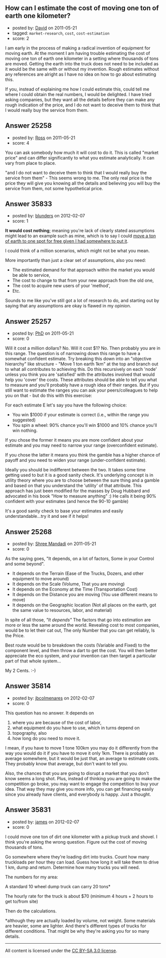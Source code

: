 ## How can I estimate the cost of moving one ton of earth one kilometer?

- posted by: [David](https://stackexchange.com/users/-1/2684-david) on 2011-05-21
- tagged: `market-research`, `cost`, `cost-estimation`
- score: 2

I am early in the process of making a radical invention of equipment for moving earth. At the moment I am having trouble estimating the cost of moving one ton of earth one kilometer in a setting where thousands of tons are moved. Getting the earth into the truck does not need to be included as it would be the same with or without my invention. Rough estimates without any references are alright as I have no idea on how to go about estimating this.

If you, instead of explaining me how I could estimate this, could tell me where I could obtain the real numbers, I would be delighted. I have tried asking companies, but they want all the details before they can make any rough indication of the price, and I do not want to deceive them to think that I would really buy the service from them.


## Answer 25258

- posted by: [Ross](https://stackexchange.com/users/-1/1390-ross) on 2011-05-21
- score: 4

You can ask somebody how much it will cost to do it. This is called "market price" and can differ significantly to what you estimate analytically. It can vary from place to place.

"and I do not want to deceive them to think that I would really buy the service from them" - This seems wrong to me. The only real price is the price they will give you knowing all the details and believing you will buy the service from them, not some hypothetical price.


## Answer 35833

- posted by: [blunders](https://stackexchange.com/users/-1/4764-blunders) on 2012-02-07
- score: 1

<p><strong>It would cost nothing</strong>; meaning you're lack of clearly stated assumptions might lead to an example such as mine, which is to say I could <a href="https://www.google.com/search?q=site%3a.craigslist.org+%22free+dirt%22+%22free+delivery%22" rel="nofollow">move a ton of earth to one spot for free given I had somewhere to put it</a>.</p>

<p>I could think of a million scenarios, which might not be what you mean.</p>

<p>More importantly than just a clear set of assumptions, also you need: </p>

<ul>
<li>The estimated demand for that approach within the market you would be able to service, </li>
<li>The cost to change to that from your new approach from the old one, </li>
<li>The cost to acquire new users of your 'method',</li>
<li>Etc.</li>
</ul>

<p>Sounds to me like you've still got a lot of research to do, and starting out by saying that any assumptions are okay is flawed in my opinion.</p>



## Answer 25257

- posted by: [PhD](https://stackexchange.com/users/-1/8167-phd) on 2011-05-21
- score: 0

Will it cost a million dollars? No. Will it cost $1? No. Then probably you are in this range. The question is of narrowing down this range to have a somewhat confident estimate. Try breaking this down into an "objective hierarchy" like structure - "Move 1 ton earth 1km" at the top and branch out to what all contributes to achieving this. Do this recursively on each 'node' unless you think you are 'satisfied' with the attributes involved that would help you 'cover' the costs. These attributes should be able to tell you what to measure and you'll probably have a rough idea of their ranges. But if you still want to estimate the ranges you can ask your peers/colleagues to help you on that - but do this with this exercise:

For each estimate E let's say you have the following choice:

 - You win $1000 if your estimate is correct (i.e., within the range you suggested)
 - You spin a wheel: 90% chance you'll win $1000 and 10% chance you'll win nothing.

If you chose the former it means you are more confident about your estimate and you may need to narrow your range (overconfident estimate).

If you chose the latter it means you think the gamble has a higher chance of payoff and you need to widen your range (under-confident estimate).

Ideally you should be indifferent between the two. It takes some time getting used to but it is a good sanity check. It's underlying concept is in utility theory where you are to choose between the sure thing and a gamble and based on that you understand the 'utility' of that attribute. This approach has just been modified for the masses by Doug Hubbard and advocated in his book "How to measure anything" :) He calls it being 90% confident with your estimates (and hence the 90-10 gamble)

It's a good sanity check to base your estimates and easily understandable...try it and see if it helps!






## Answer 25268

- posted by: [Shree Mandadi](https://stackexchange.com/users/-1/1664-shree-mandadi) on 2011-05-21
- score: 0

As the saying goes, "It depends, on a lot of factors, Some in your Control and some beyond".

 - It depends on the Terrain (Ease of the Trucks, Dozers, and other equipment to move around)
 - It depends on the Scale (Volume, That you are moving)
 - It depends on the Economy at the Time (Transportation Cost)
 - It depends on the Distance you are moving (You use different means to move)
 - It depends on the Geographic location (Not all places on the earth, got the same value to resources, labor, and material)

In spite of all those, *"It depends"* The factors that go into estimation are more or less the same around the world. Revealing cost to most companies, would be to let their cat out, The only Number that you can get reliably, Is the Price.

Best route would be to breakdown the costs (Variable and Fixed) to the component level, and then throw a dart to get the cost. You will then better appreciate the eco system, and your invention can then target a particular part of that whole system...

My 2 Cents. :-)


## Answer 35814

- posted by: [jbcolmenares](https://stackexchange.com/users/-1/14024-jbcolmenares) on 2012-02-07
- score: 0

This question has no answer. It depends on 

1. where you are because of the cost of labor, 
2. what equipment do you have to use, which in turns depend on 
3. topography, also 
4. how long do you need to move it. 

I mean, if you have to move 1 tone 100km you may do it differently from the way you would do it if you have to move it only 1km. There is probably an average somewhere, but it would be just that, an average to estimate costs. They probably know that average, but don't want to tell you.

Also, the chances that you are going to disrupt a market that you don't know seems a long shot. Plus, instead of thinking you are going to make the competition go broke, you may want to engage the competition to buy your idea. That way they may give you more info, you can get financing easily since you already have clients, and everybody is happy. Just a thought.



## Answer 35831

- posted by: [james](https://stackexchange.com/users/-1/5800-james) on 2012-02-07
- score: 0

I could move one ton of dirt one kilometer with a pickup truck and shovel. I think you're asking the wrong question. Figure out the cost of moving thousands of tons. 

Go somewhere where they're loading dirt into trucks. Count how many truckloads per hour they can load. Guess how long it will take them to drive 1 km, dump and return. Determine how many trucks you will need.

The numbers for my area:

A standard 10 wheel dump truck can carry 20 tons*

The hourly rate for the truck is about $70 (minimum 4 hours + 2 hours to get to/from site)

Then do the calculations. 

*although they are actually loaded by volume, not weight. Some materials are heavier, some are lighter. And there's different types of trucks for different conditions. That might be why they're asking you for so many details.




---

All content is licensed under the [CC BY-SA 3.0 license](https://creativecommons.org/licenses/by-sa/3.0/).
